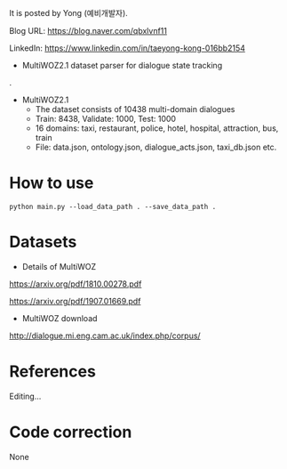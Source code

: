 
It is posted by Yong (예비개발자).

Blog URL: https://blog.naver.com/qbxlvnf11

LinkedIn: https://www.linkedin.com/in/taeyong-kong-016bb2154

- MultiWOZ2.1 dataset parser for dialogue state tracking

.

- MultiWOZ2.1
  - The dataset consists of 10438 multi-domain dialogues
  - Train: 8438, Validate: 1000, Test: 1000
  - 16 domains: taxi, restaurant, police, hotel, hospital, attraction, bus, train
  - File: data.json, ontology.json, dialogue_acts.json, taxi_db.json etc.


How to use
=============

```
python main.py --load_data_path . --save_data_path .
```


Datasets
=============

- Details of MultiWOZ

https://arxiv.org/pdf/1810.00278.pdf

https://arxiv.org/pdf/1907.01669.pdf

- MultiWOZ download

http://dialogue.mi.eng.cam.ac.uk/index.php/corpus/


References
=============

Editing...


Code correction
=============

None
